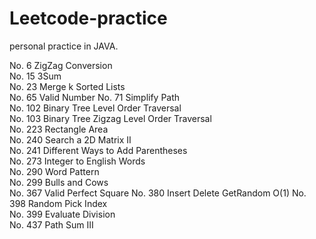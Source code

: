 # Leetcode-practice

personal practice in JAVA.

No. 6     ZigZag Conversion  
No. 15    3Sum  
No. 23    Merge k Sorted Lists  
No. 65    Valid Number 
No. 71    Simplify Path  
No. 102   Binary Tree Level Order Traversal  
No. 103   Binary Tree Zigzag Level Order Traversal  
No. 223   Rectangle Area  
No. 240   Search a 2D Matrix II   
No. 241   Different Ways to Add Parentheses  
No. 273   Integer to English Words  
No. 290   Word Pattern  
No. 299   Bulls and Cows  
No. 367   Valid Perfect Square
No. 380   Insert Delete GetRandom O(1) 
No. 398   Random Pick Index  
No. 399   Evaluate Division  
No. 437  Path Sum III  

